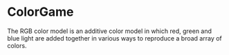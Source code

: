 # ColorGame
The RGB color model is an additive color model in which red, green and blue light are added together in various ways to reproduce a broad array of colors. 
